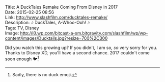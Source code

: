 Title: A DuckTales Remake Coming From Disney in 2017  
Date: 2015-02-25 08:56  
Link: http://www.slashfilm.com/ducktales-remake/  
Description: 🎶 DuckTales, A-Whoo-Ooh! 🎶  
Tags: TV, Disney  
Image: http://i0.wp.com/bitcast-a-sm.bitgravity.com/slashfilm/wp/wp-content/images/Ducktails.jpg?resize=700%2C300  

Did you watch this growing up? If you didn't, I am so, *so* very sorry for you. Thanks to Disney XD, you'll have a second chance. 2017 couldn't come soon enough 🐦[^duck]

[^duck]: Sadly, there is no duck emoji.